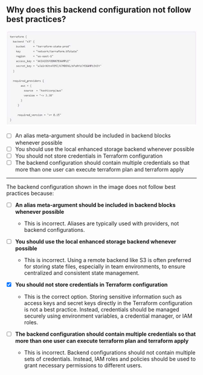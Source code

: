 ## Why does this backend configuration not follow best practices?
![alt text](../assets/022.png)

- [ ] An alias meta-argument should be included in backend blocks whenever possible
- [ ] You should use the local enhanced storage backend whenever possible
- [ ] You should not store credentials in Terraform configuration
- [ ] The backend configuration should contain multiple credentials so that more than one user can execute terraform plan and terraform apply
---

The backend configuration shown in the image does not follow best practices because:

- [ ] **An alias meta-argument should be included in backend blocks whenever possible**
  - This is incorrect. Aliases are typically used with providers, not backend configurations.

- [ ] **You should use the local enhanced storage backend whenever possible**
  - This is incorrect. Using a remote backend like S3 is often preferred for storing state files, especially in team environments, to ensure centralized and consistent state management.

- [x] **You should not store credentials in Terraform configuration**
  - This is the correct option. Storing sensitive information such as access keys and secret keys directly in the Terraform configuration is not a best practice. Instead, credentials should be managed securely using environment variables, a credential manager, or IAM roles.

- [ ] **The backend configuration should contain multiple credentials so that more than one user can execute terraform plan and terraform apply**
  - This is incorrect. Backend configurations should not contain multiple sets of credentials. Instead, IAM roles and policies should be used to grant necessary permissions to different users.